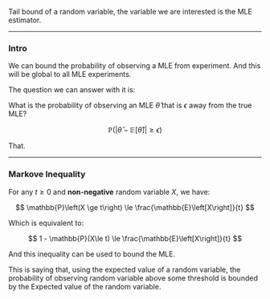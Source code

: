 Tail bound of a random variable, the variable we are interested is the MLE estimator. 


---
### **Intro**

We can bound the probability of observing a MLE from experiment. And this will be global to all MLE experiments. 

The question we can answer with it is: 

What is the probability of observing an MLE $\hat{\theta}$ that is $\epsilon$ away from the true MLE? 

$$
\mathbb{P}\left(\left|
    \hat{\theta} - \mathbb{E}\left[\hat{\theta}\right]
    \right|
    \ge \epsilon
    \right)
$$

That. 

---
### **Markove Inequality**

For any $t\ge 0$ and **non-negative** random variable $X$, we have: 

$$
\mathbb{P}\left(X \ge t\right) \le 
    \frac{\mathbb{E}\left[X\right]}{t}
$$

Which is equivalent to: 

$$
1 - \mathbb{P}(X\le t) \le \frac{\mathbb{E}\left[X\right]}{t}
$$

And this inequality can be used to bound the MLE. 

This is saying that, using the expected value of a random variable, the probability of observing random variable above some threshold is bounded by the Expected value of the random variable. 

